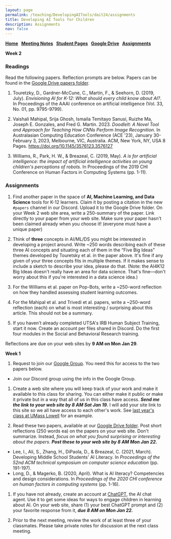 ```yaml
---
layout: page
permalink: /teaching/DevelopingAITools/dait24/assignments
title: Developing AI Tools for Children
description: Assignments
nav: false
---
```


**[Home](/teaching/DevelopingAITools) &nbsp; [Meeting Notes](/teaching/DevelopingAITools/dait24/notes) &nbsp; [Student Pages](/teaching/DevelopingAITools/dait24/student) &nbsp; [Google Drive](https://drive.google.com/drive/folders/1mO3MYmMt-b0SZc763X4If9lzzgykz1Pp) &nbsp; [Assignments](/teaching/DevelopingAITools/dait24/assignments)**

**Week 2**

### Readings

Read the following papers. Reflection prompts are below. Papers can be
found in the [Google Drive papers
folder](https://drive.google.com/drive/folders/1mO3MYmMt-b0SZc763X4If9lzzgykz1Pp).

1. Touretzky, D., Gardner-McCune, C., Martin, F., & Seehorn, D. (2019, July). *Envisioning AI for K-12: What should every child know about AI?*. In Proceedings of the AAAI conference on artificial intelligence (Vol. 33, No. 01, pp. 9795-9799).

1. Vaishali Mahipal, Srija Ghosh, Ismaila Temitayo Sanusi, Ruizhe Ma, Joseph E. Gonzales, and Fred G. Martin. 2023. *DoodleIt: A Novel Tool and Approach for Teaching How CNNs Perform Image Recognition*. In Australasian Computing Education Conference (ACE '23), January 30-February 3, 2023, Melbourne, VIC, Australia. ACM, New York, NY, USA 8 Pages. https://doi.org/10.1145/3576123.3576127

1. Williams, R., Park, H. W., & Breazeal, C. (2019, May). *A is for artificial intelligence: the impact of artificial intelligence activities on young children's perceptions of robots.* In Proceedings of the 2019 CHI Conference on Human Factors in Computing Systems (pp. 1-11).

### Assignments

1. Find another paper in the space of **AI, Machine Learning, and Data Science** tools for K-12 learners. Claim it by posting a citation in the new ```#papers``` channel in our Discord. Upload it to the Google Drive folder. On your Week 2 web site area, write a 250-summary of the paper. Link directly to your paper from your web site. Make sure your paper hasn't been claimed already when you choose it! (everyone must have a unique paper)

2. Think of **three** concepts in AI/ML/DS you might be interested in developing a project around. Write ~250 words describing each of these three AI concepts and situating each of them in the “Five Big Ideas” themes developed by Touretsky et al. in the paper above. It's fine if any given of your three concepts fits in multiple themes. If it makes sense to include a sketch to describe your idea, please do that. (Note: the AI4K12 Big Ideas doesn't really have an area for data science. That's fine—don't worry about this if you're interested in a data science idea.)

3. For the Williams et al. paper on Pop-Bots, write a ~250-word reflection on how they handled assessing student learning outcomes.

4. For the Mahipal et al. and Trivedi et al. papers, write a ~250-word reflection (each) on what is most interesting / surprising about this article. This should not be a summary.

5. If you haven't already completed UTSA's IRB Human Subject Training, start it now. Create an account per files shared in Discord. Do the first four modules in the Social and Behavioral Research training.

Reflections are due on your web sites by **9 AM on Mon Jan 29**.

**Week 1**

1. Request to join our [Google
Group](https://groups.google.com/g/developing-ai-tools-spr24). You
need this for access to the two papers below.
 * Join our Discord group using the info in the Google Group.

1. Create a web site where you will keep track of your work and make
it available to this class for sharing. You can either make it public
or make it private but in a way that all of us in this class have
access. ***Send me the link to your web site by 8 AM Sat Jan 19.*** I
will add your site link to this site so we all have access to each
other's work. See [last year's class at UMass
Lowell](https://www.cs.uml.edu/ecg/index.php/DevelopingAITools/StudentPages)
for an example.  

1. Read these two papers, available at our [Google Drive
folder](https://drive.google.com/drive/folders/1mO3MYmMt-b0SZc763X4If9lzzgykz1Pp). Post
short reflections (250 words ea) on the papers on your web site. Don't
summarize. Instead, *focus on what you found surprising or interesting
about the papers.* ***Post these to your web site by 8 AM Mon Jan 22.***
 * Lee, I., Ali, S., Zhang, H., DiPaola, D., & Breazeal, C. (2021, March). Developing Middle School Students' AI Literacy. In *Proceedings of the 52nd ACM technical symposium on computer science education* (pp. 191-197).
 * Long, D., & Magerko, B. (2020, April). What is AI literacy? Competencies and design considerations. In *Proceedings of the 2020 CHI conference on human factors in computing systems* (pp. 1-16).

1. If you have not already, create an account at
[ChatGPT](https://chat.openai.com), the AI chat agent. Use it to get
some ideas for ways to engage children in learning about AI. On your
web site, share (1) your best ChatGPT prompt and (2) your favorite
response from it, ***due 8 AM on Mon Jan 22.***

1. Prior to the next meeting, review the work of at least three of
your classmates. Please take private notes for discussion at the next
class meeting.
